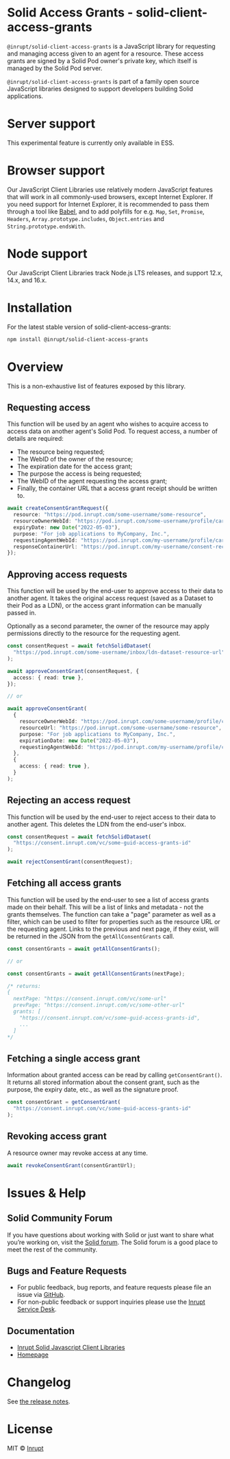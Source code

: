 # Solid Access Grants - solid-client-access-grants

`@inrupt/solid-client-access-grants` is a JavaScript library for requesting and managing
access given to an agent for a resource. These access grants are signed by a
Solid Pod owner's private key, which itself is managed by the Solid Pod server.

`@inrupt/solid-client-access-grants` is part of a family open source JavaScript
libraries designed to support developers building Solid applications.

# Server support

This experimental feature is currently only available in ESS.

# Browser support

Our JavaScript Client Libraries use relatively modern JavaScript features that
will work in all commonly-used browsers, except Internet Explorer. If you need
support for Internet Explorer, it is recommended to pass them through a tool
like [Babel](https://babeljs.io), and to add polyfills for e.g. `Map`, `Set`,
`Promise`, `Headers`, `Array.prototype.includes`, `Object.entries` and
`String.prototype.endsWith`.

# Node support

Our JavaScript Client Libraries track Node.js LTS releases, and support 12.x,
14.x, and 16.x.

# Installation

For the latest stable version of solid-client-access-grants:

```bash
npm install @inrupt/solid-client-access-grants
```

# Overview

This is a non-exhaustive list of features exposed by this library.

## Requesting access

This function will be used by an agent who wishes to acquire access to access
data on another agent's Solid Pod. To request access, a number of details are
required:

- The resource being requested;
- The WebID of the owner of the resource;
- The expiration date for the access grant;
- The purpose the access is being requested;
- The WebID of the agent requesting the access grant;
- Finally, the container URL that a access grant receipt should be written to.

```typescript
await createConsentGrantRequest({
  resource: "https://pod.inrupt.com/some-username/some-resource",
  resourceOwnerWebId: "https://pod.inrupt.com/some-username/profile/card#me",
  expiryDate: new Date("2022-05-03"),
  purpose: "For job applications to MyCompany, Inc.",
  requestingAgentWebId: "https://pod.inrupt.com/my-username/profile/card#me",
  responseContainerUrl: "https://pod.inrupt.com/my-username/consent-receipts/",
});
```

## Approving access requests

This function will be used by the end-user to approve access to their data to
another agent. It takes the original access request (saved as a Dataset to their
Pod as a LDN), or the access grant information can be manually passed in.

Optionally as a second parameter, the owner of the resource may apply permissions
directly to the resource for the requesting agent.

```typescript
const consentRequest = await fetchSolidDataset(
  "https://pod.inrupt.com/some-username/inbox/ldn-dataset-resource-url"
);

await approveConsentGrant(consentRequest, {
  access: { read: true },
});

// or

await approveConsentGrant(
  {
    resourceOwnerWebId: "https://pod.inrupt.com/some-username/profile/card#me",
    resourceUrl: "https://pod.inrupt.com/some-username/some-resource",
    purpose: "For job applications to MyCompany, Inc.",
    expirationDate: new Date("2022-05-03"),
    requestingAgentWebId: "https://pod.inrupt.com/my-username/profile/card#me",
  },
  {
    access: { read: true },
  }
);
```

## Rejecting an access request

This function will be used by the end-user to reject access to their data to
another agent. This deletes the LDN from the end-user's inbox.

```typescript
const consentRequest = await fetchSolidDataset(
  "https://consent.inrupt.com/vc/some-guid-access-grants-id"
);

await rejectConsentGrant(consentRequest);
```

## Fetching all access grants

This function will be used by the end-user to see a list of access grants made
on their behalf. This will be a list of links and metadata - not the grants
themselves. The function can take a "page" parameter as well as a filter, which
can be used to filter for properties such as the resource URL or the requesting
agent. Links to the previous and next page, if they exist, will be returned in
the JSON from the `getAllConsentGrants` call.

```typescript
const consentGrants = await getAllConsentGrants();

// or

const consentGrants = await getAllConsentGrants(nextPage);

/* returns:
{
  nextPage: "https://consent.inrupt.com/vc/some-url"
  prevPage: "https://consent.inrupt.com/vc/some-other-url"
  grants: [
    "https://consent.inrupt.com/vc/some-guid-access-grants-id",
    ...
  ]
*/
```

## Fetching a single access grant

Information about granted access can be read by calling `getConsentGrant()`. It
returns all stored information about the consent grant, such as the purpose,
the expiry date, etc., as well as the signature proof.

```typescript
const consentGrant = getConsentGrant(
  "https://consent.inrupt.com/vc/some-guid-access-grants-id"
);
```

## Revoking access grant

A resource owner may revoke access at any time.

```typescript
await revokeConsentGrant(consentGrantUrl);
```

# Issues & Help

## Solid Community Forum

If you have questions about working with Solid or just want to share what you’re
working on, visit the [Solid forum](https://forum.solidproject.org/). The Solid
forum is a good place to meet the rest of the community.

## Bugs and Feature Requests

- For public feedback, bug reports, and feature requests please file an issue
  via [GitHub](https://github.com/inrupt/solid-client-access-grants-js/issues/).
- For non-public feedback or support inquiries please use the
  [Inrupt Service Desk](https://inrupt.atlassian.net/servicedesk).

## Documentation

- [Inrupt Solid Javascript Client Libraries](https://docs.inrupt.com/developer-tools/javascript/client-libraries/)
- [Homepage](https://docs.inrupt.com/)

# Changelog

See [the release notes](https://github.com/inrupt/solid-client-js/blob/main/CHANGELOG.md).

# License

MIT © [Inrupt](https://inrupt.com)
